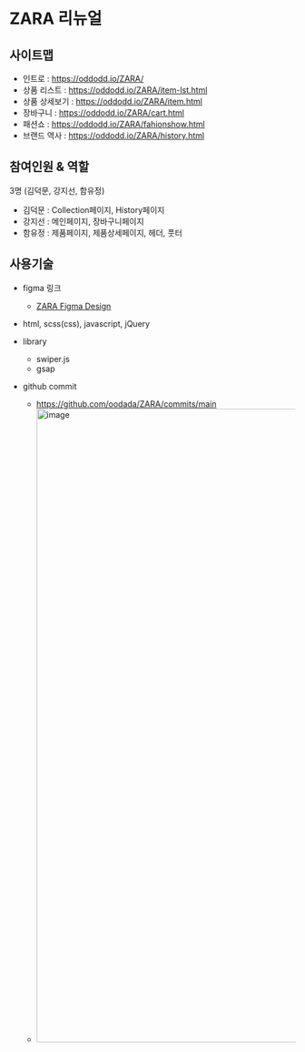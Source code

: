 # ZARA 리뉴얼

## 사이트맵

-   인트로 : <a href="https://oddodd.io/ZARA/" target="_blank">https://oddodd.io/ZARA/</a>
-   상품 리스트 : <a href="https://oddodd.io/ZARA/item-lst.html" target="_blank">https://oddodd.io/ZARA/item-lst.html</a>
-   상품 상세보기 : <a href="https://oddodd.io/ZARA/item.html" target="_blank">https://oddodd.io/ZARA/item.html</a>
-   장바구니 : <a href="https://oddodd.io/ZARA/cart.html" target="_blank">https://oddodd.io/ZARA/cart.html</a>
-   패션쇼 : <a href="https://oddodd.io/ZARA/fahionshow.html" target="_blank">https://oddodd.io/ZARA/fahionshow.html</a>
-   브랜드 역사 : <a href="https://oddodd.io/ZARA/history.html" target="_blank">https://oddodd.io/ZARA/history.html</a>

## 참여인원 & 역할

3명 (김덕문, 강지선, 함유정)

-   김덕문 : Collection페이지, History페이지
-   강지선 : 메인페이지, 장바구니페이지
-   함유정 : 제품페이지, 제품상세페이지, 헤더, 풋터

## 사용기술

-   figma 링크

    -   <a href="https://www.figma.com/file/6gxADeRdgSy4WJcbzh6X3D/ZARA-%EB%A6%AC%EB%89%B4%EC%96%BC?type=design&node-id=0%3A1&mode=design&t=s5bkU3IHWilrUn1l-1" target="_blank">ZARA Figma Design</a>

-   html, scss(css), javascript, jQuery

-   library

    -   swiper.js
    -   gsap

-   github commit
    -   https://github.com/oodada/ZARA/commits/main
    -   <img width="1114" alt="image" src="https://github.com/oodada/ZARA/assets/10627436/9643587b-a145-4c71-883c-0ee30e6449da">
